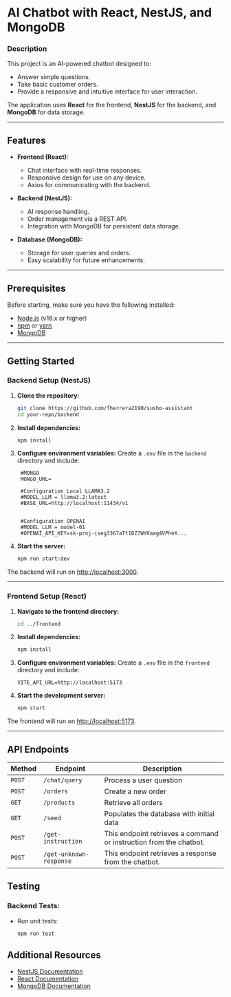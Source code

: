 
# **AI Chatbot with React, NestJS, and MongoDB**

### **Description**

This project is an AI-powered chatbot designed to:
- Answer simple questions.
- Take basic customer orders.
- Provide a responsive and intuitive interface for user interaction.

The application uses **React** for the frontend, **NestJS** for the backend, and **MongoDB** for data storage.

---

## **Features**

- **Frontend (React):**
  - Chat interface with real-time responses.
  - Responsive design for use on any device.
  - Axios for communicating with the backend.

- **Backend (NestJS):**
  - AI response handling.
  - Order management via a REST API.
  - Integration with MongoDB for persistent data storage.

- **Database (MongoDB):**
  - Storage for user queries and orders.
  - Easy scalability for future enhancements.

---

## **Prerequisites**

Before starting, make sure you have the following installed:
- [Node.js](https://nodejs.org/) (v16.x or higher)
- [npm](https://www.npmjs.com/) or [yarn](https://yarnpkg.com/)
- [MongoDB](https://www.mongodb.com/)

---

## **Getting Started**

### **Backend Setup (NestJS)**

1. **Clone the repository:**
   ```bash
   git clone https://github.com/fherrera2190/susho-assistant
   cd your-repo/backend
   ```

2. **Install dependencies:**
   ```bash
   npm install
   ```

3. **Configure environment variables:**
   Create a `.env` file in the `backend` directory and include:
   
   ```
    #MONGO
    MONGO_URL=

    #Configuration Local LLAMA3.2
    #MODEL_LLM = llama3.2:latest
    #BASE_URL=http://localhost:11434/v1


    #Configuration OPENAI
    #MODEL_LLM = model-01
    #OPENAI_API_KEY=sk-proj-iseg3367aTt1DZ7WYKaag4VPheX...
    ```

4. **Start the server:**
   ```bash
   npm run start:dev
   ```

The backend will run on [http://localhost:3000](http://localhost:3000).

---

### **Frontend Setup (React)**

1. **Navigate to the frontend directory:**
   ```bash
   cd ../frontend
   ```

2. **Install dependencies:**
   ```bash
   npm install
   ```

3. **Configure environment variables:**
   Create a `.env` file in the `frontend` directory and include:
   ```env
   VITE_API_URL=http://localhost:5173
   ```

4. **Start the development server:**
   ```bash
   npm start
   ```

The frontend will run on [http://localhost:5173](http://localhost:5173).

---

## **API Endpoints**

| Method | Endpoint         | Description                |
|--------|------------------|----------------------------|
| `POST` | `/chat/query`    | Process a user question    |
| `POST` | `/orders`        | Create a new order         |
| `GET`  | `/products`      | Retrieve all orders        |
| `GET`  | `/seed`          | Populates the database with initial data|
| `POST` | `/get-instruction`| This endpoint retrieves a command or instruction from the chatbot.|
| `POST` | `/get-unknown-response`| This endpoint retrieves a response from the chatbot.|


## **Testing**

### **Backend Tests:**

- Run unit tests:
  ```bash
  npm run test
  ```


## **Additional Resources**

- [NestJS Documentation](https://docs.nestjs.com/)
- [React Documentation](https://reactjs.org/docs/getting-started.html)
- [MongoDB Documentation](https://www.mongodb.com/docs/)
